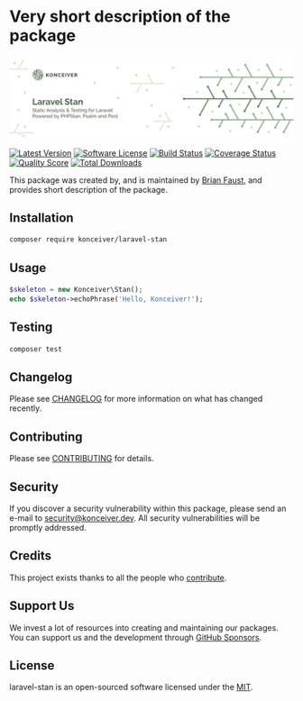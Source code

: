 # Very short description of the package

<p align="center"><img src="./banner.png" /></p>

[![Latest Version](https://badgen.net/packagist/v/konceiver/laravel-stan)](https://packagist.org/packages/konceiver/laravel-stan)
[![Software License](https://badgen.net/packagist/license/konceiver/laravel-stan)](https://packagist.org/packages/konceiver/laravel-stan)
[![Build Status](https://img.shields.io/github/workflow/status/konceiver/laravel-stan/run-tests?label=tests)](https://github.com/konceiver/laravel-stan/actions?query=workflow%3Arun-tests+branch%3Amaster)
[![Coverage Status](https://badgen.net/codeclimate/coverage/konceiver/laravel-stan)](https://codeclimate.com/github/konceiver/laravel-stan)
[![Quality Score](https://badgen.net/codeclimate/maintainability/konceiver/laravel-stan)](https://codeclimate.com/github/konceiver/laravel-stan)
[![Total Downloads](https://badgen.net/packagist/dt/konceiver/laravel-stan)](https://packagist.org/packages/konceiver/laravel-stan)

This package was created by, and is maintained by [Brian Faust](https://github.com/faustbrian), and provides short description of the package.

## Installation

```bash
composer require konceiver/laravel-stan
```

## Usage

``` php
$skeleton = new Konceiver\Stan();
echo $skeleton->echoPhrase('Hello, Konceiver!');
```

## Testing

``` bash
composer test
```

## Changelog

Please see [CHANGELOG](CHANGELOG.md) for more information on what has changed recently.

## Contributing

Please see [CONTRIBUTING](CONTRIBUTING.md) for details.

## Security

If you discover a security vulnerability within this package, please send an e-mail to security@konceiver.dev. All security vulnerabilities will be promptly addressed.

## Credits

This project exists thanks to all the people who [contribute](../../contributors).

## Support Us

We invest a lot of resources into creating and maintaining our packages. You can support us and the development through [GitHub Sponsors](https://github.com/sponsors/faustbrian).

## License

laravel-stan is an open-sourced software licensed under the [MIT](LICENSE.md).
